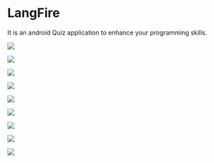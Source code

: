 # LangFire
It is an android Quiz application to enhance your programming skills.


![](img/1.jpg)


![](img/2.jpg)


![](img/3.jpg)


![](img/4.jpg)


![](img/5.jpg)


![](img/6.jpg)


![](img/7.jpg)


![](img/8.jpg)


![](img/9.jpg)


